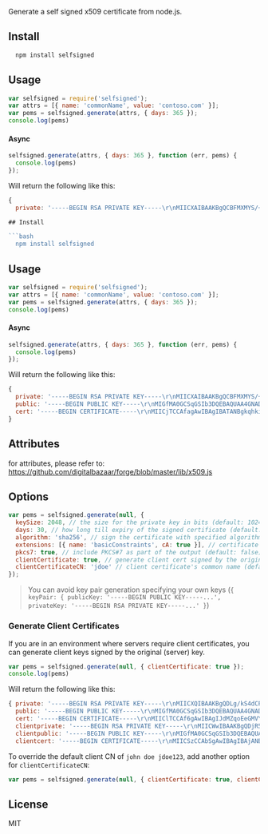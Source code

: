 Generate a self signed x509 certificate from node.js.

## Install

```bash
  npm install selfsigned
```

## Usage

```js
var selfsigned = require('selfsigned');
var attrs = [{ name: 'commonName', value: 'contoso.com' }];
var pems = selfsigned.generate(attrs, { days: 365 });
console.log(pems)
```

#### Async

```js
selfsigned.generate(attrs, { days: 365 }, function (err, pems) {
  console.log(pems)
});
```

Will return the following like this:

```js
{
  private: '-----BEGIN RSA PRIVATE KEY-----\r\nMIICXAIBAAKBgQCBFMXMYS/+RZz6+qzv+xeqXPdjw4YKZC4y3dPhSwgEwkecrCTX\r\nsR6boue+1MjIqPqWggXZnotIGldfEN0kn0Jbh2vMTrTx6YwqQ8tceBPoyuuqcYBO\r\nOONAcKOB3MLnZbyOgVtbyT3j68JE5V/lx6LhpIKAgY0m5WIuaKrW6mvLXQIDAQAB\r\nAoGAU6ODGxAqSecPdayyG/ml9vSwNAuAMgGB0eHcpZG5i2PbhRAh+0TAIXaoFQXJ\r\naAPeA2ISqlTJyRmQXYAO2uj61FzeyDzYCf0z3+yZEVz3cO7jB5Pl6iBvzbxWuuuA\r\ncbJtWLhWtW5/jioc8F0EAzZ+lkC/XuVJdwKHDmwt2qvJO+ECQQD+dvo1g3Sz9xGw\r\n21n+fDG5i4128+Generate a self signed x509 certificate from node.js.

## Install

```bash
  npm install selfsigned
```

## Usage

```js
var selfsigned = require('selfsigned');
var attrs = [{ name: 'commonName', value: 'contoso.com' }];
var pems = selfsigned.generate(attrs, { days: 365 });
console.log(pems)
```

#### Async

```js
selfsigned.generate(attrs, { days: 365 }, function (err, pems) {
  console.log(pems)
});
```

Will return the following like this:

```js
{
  private: '-----BEGIN RSA PRIVATE KEY-----\r\nMIICXAIBAAKBgQCBFMXMYS/+RZz6+qzv+xeqXPdjw4YKZC4y3dPhSwgEwkecrCTX\r\nsR6boue+1MjIqPqWggXZnotIGldfEN0kn0Jbh2vMTrTx6YwqQ8tceBPoyuuqcYBO\r\nOONAcKOB3MLnZbyOgVtbyT3j68JE5V/lx6LhpIKAgY0m5WIuaKrW6mvLXQIDAQAB\r\nAoGAU6ODGxAqSecPdayyG/ml9vSwNAuAMgGB0eHcpZG5i2PbhRAh+0TAIXaoFQXJ\r\naAPeA2ISqlTJyRmQXYAO2uj61FzeyDzYCf0z3+yZEVz3cO7jB5Pl6iBvzbxWuuuA\r\ncbJtWLhWtW5/jioc8F0EAzZ+lkC/XuVJdwKHDmwt2qvJO+ECQQD+dvo1g3Sz9xGw\r\n21n+fDG5i4128+Qh+JPgh5AeLuXSofc1HMHaOXcC6Wu/Cloh7QAD934b7W0A7VoD\r\ndLd/JLyFAkEAgdwjryyvdhy69e516IrPB3b+m4rggtntBlZREMrk9tOzeIucVO3W\r\ntKI3FHm6JebN2gVcG+rZ+FaDPo+ifJkW+QJBAPojrMwEACmUevB2f9246gxx0UsY\r\nbq6yM3No71OsWEEY8/Bi53CEQqg7Gq5+F6H33qcHmBEN8LQTngN9rY+vZh0CQBg0\r\nqJImii5B/LeK03+dICoMDDmCEYdSh9P+ku3GZBd+Lp3xqBpMmxDgi9PNPN2DwCs7\r\nhIfPpwGbXqtyqp7/CkECQB4OdY+2FbCciI473eQkTu310RMf8jElU63iwnx4R/XN\r\n/mgqN589OfF4SS0U/MoRzYk9jF9IAJN1Mi/571T+nw4=\r\n-----END RSA PRIVATE KEY-----\r\n',
  public: '-----BEGIN PUBLIC KEY-----\r\nMIGfMA0GCSqGSIb3DQEBAQUAA4GNADCBiQKBgQCBFMXMYS/+RZz6+qzv+xeqXPdj\r\nw4YKZC4y3dPhSwgEwkecrCTXsR6boue+1MjIqPqWggXZnotIGldfEN0kn0Jbh2vM\r\nTrTx6YwqQ8tceBPoyuuqcYBOOONAcKOB3MLnZbyOgVtbyT3j68JE5V/lx6LhpIKA\r\ngY0m5WIuaKrW6mvLXQIDAQAB\r\n-----END PUBLIC KEY-----\r\n',
  cert: '-----BEGIN CERTIFICATE-----\r\nMIICjTCCAfagAwIBAgIBATANBgkqhkiG9w0BAQUFADBpMRQwEgYDVQQDEwtleGFt\r\ncGxlLm9yZzELMAkGA1UEBhMCVVMxETAPBgNVBAgTCFZpcmdpbmlhMRMwEQYDVQQH\r\nEwpCbGFja3NidXJnMQ0wCwYDVQQKEwRUZXN0MQ0wCwYDVQQLEwRUZXN0MB4XDTEz\r\nMDgxMzA1NDAyN1oXDTE0MDgxMzA1NDAyN1owaTEUMBIGA1UEAxMLZXhhbXBsZS5v\r\ncmcxCzAJBgNVBAYTAlVTMREwDwYDVQQIEwhWaXJnaW5pYTETMBEGA1UEBxMKQmxh\r\nY2tzYnVyZzENMAsGA1UEChMEVGVzdDENMAsGA1UECxMEVGVzdDCBnzANBgkqhkiG\r\n9w0BAQEFAAOBjQAwgYkCgYEAgRTFzGEv/kWc+vqs7/sXqlz3Y8OGCmQuMt3T4UsI\r\nBMJHnKwk17Eem6LnvtTIyKj6loIF2Z6LSBpXXxDdJJ9CW4drzE608emMKkPLXHgT\r\n6MrrqnGATjjjQHCjgdzC52W8joFbW8k94+vCROVf5cei4aSCgIGNJuViLmiq1upr\r\ny10CAwEAAaNFMEMwDAYDVR0TBAUwAwEB/zALBgNVHQ8EBAMCAvQwJgYDVR0RBB8w\r\nHYYbaHR0cDovL2V4YW1wbGUub3JnL3dlYmlkI21lMA0GCSqGSIb3DQEBBQUAA4GB\r\nAC9hGQlDh8anNo1YDJdG2mYqOQ5uybJV++kixblGaOkoDROPsWepUpL6kMDUtbAM\r\n4uXTyFkvlUQSaQkhNgOY5w/BRIAkCIu6u4D4XcjlCdwFq6vcKMEuWTHMAlBWFla3\r\nXJZAPO10PHuDen7JeMOUf1Re7lRFtwfRGAvVYmrvYFKv\r\n-----END CERTIFICATE-----\r\n'
}
```

## Attributes

for attributes, please refer to: https://github.com/digitalbazaar/forge/blob/master/lib/x509.js

## Options

```js
var pems = selfsigned.generate(null, {
  keySize: 2048, // the size for the private key in bits (default: 1024)
  days: 30, // how long till expiry of the signed certificate (default: 365)
  algorithm: 'sha256', // sign the certificate with specified algorithm (default: 'sha1')
  extensions: [{ name: 'basicConstraints', cA: true }], // certificate extensions array
  pkcs7: true, // include PKCS#7 as part of the output (default: false)
  clientCertificate: true, // generate client cert signed by the original key (default: false)
  clientCertificateCN: 'jdoe' // client certificate's common name (default: 'John Doe jdoe123')
});
```

> You can avoid key pair generation specifying your own keys (`{ keyPair: { publicKey: '-----BEGIN PUBLIC KEY-----...', privateKey: '-----BEGIN RSA PRIVATE KEY-----...' }`)

### Generate Client Certificates

If you are in an environment where servers require client certificates, you can generate client keys signed by the original (server) key.

```js
var pems = selfsigned.generate(null, { clientCertificate: true });
console.log(pems)
```
Will return the following like this:

```js
{ private: '-----BEGIN RSA PRIVATE KEY-----\r\nMIICXQIBAAKBgQDLg/kS4dCPVu96sbK6MQuUPmhqnF8SeBXVHH18h+0BTj7HqnrA\r\nA75hNVIiSLTChvpzQ0qi2Ju7O2ESUOdx7cvGiftGuZLiI8uL2HVlYuX+wQTIoRHx\r\n9nxv56TIiqnPg5d05vSTLXoiJg5uac3a6+4vnhhTo0XRRXVVboZsfNpuGQIDAQAB\r\nAoGAfhCd9QhUPLZJWeNBJvzCg221GHUMn1Arlfsz8DPyp+BkGyKLLu4iu+xfmEUZ\r\nU3ZxJX0FeqJatTwvAT2EYJpAovx+F37PWFTLAS6T57WI1O5Lj1pTIKVkLrasNQgF\r\nl6qFD3cvEtCZve4LiwDoJ52FO2OtcDcMJ0r2oqbCXSDIlAECQQDnkkxKcTejBZGH\r\nyYEXG9hAznnEZ63LLzlHHF2cIPfxT+9826Wm0IzBxn8Wr4hcAbNx3bVKgsU9p7xA\r\nfKnSqObhAkEA4PwCjPQqxFpiYUmNt7htb8nCEvUDD/QSDyxAH/uJzfr6gOJOD5nT\r\n5gZYblC+CCMDkgDUpro6oATNyeRNoU3GOQJBANdaW26DWZ1WqV9hCpcGAxdJrT30\r\nuVASq66w93Ehy9LzZqFz1tqKacwvH7NmLGZ8AngrGdSgRnOvEMfb50aMYqECQDcG\r\nzCTnbzJZHOjIkaXWsMV/pjz2ugoD2wrk+sYXwoujj/NH5mnAaOhAsw5AJ0pcLfpe\r\nw6QHtmD+68ouUaJbIFkCQQDeu0AXAp6Kbk6570i2DpGUSnkRdGCGS+3ekqqJUpE7\r\nfVUSx1nCF1sPD0p+pO8Rj3i87iI4MlblQRm/wVkrkjiR\r\n-----END RSA PRIVATE KEY-----\r\n',
  public: '-----BEGIN PUBLIC KEY-----\r\nMIGfMA0GCSqGSIb3DQEBAQUAA4GNADCBiQKBgQDLg/kS4dCPVu96sbK6MQuUPmhq\r\nnF8SeBXVHH18h+0BTj7HqnrAA75hNVIiSLTChvpzQ0qi2Ju7O2ESUOdx7cvGiftG\r\nuZLiI8uL2HVlYuX+wQTIoRHx9nxv56TIiqnPg5d05vSTLXoiJg5uac3a6+4vnhhT\r\no0XRRXVVboZsfNpuGQIDAQAB\r\n-----END PUBLIC KEY-----\r\n',
  cert: '-----BEGIN CERTIFICATE-----\r\nMIIClTCCAf6gAwIBAgIJdMZqoEeGMVYKMA0GCSqGSIb3DQEBBQUAMGkxFDASBgNV\r\nBAMTC2V4YW1wbGUub3JnMQswCQYDVQQGEwJVUzERMA8GA1UECBMIVmlyZ2luaWEx\r\nEzARBgNVBAcTCkJsYWNrc2J1cmcxDTALBgNVBAoTBFRlc3QxDTALBgNVBAsTBFRl\r\nc3QwHhcNMTUxMDI5MTMwNjA1WhcNMTYxMDI4MTMwNjA1WjBpMRQwEgYDVQQDEwtl\r\neGFtcGxlLm9yZzELMAkGA1UEBhMCVVMxETAPBgNVBAgTCFZpcmdpbmlhMRMwEQYD\r\nVQQHEwpCbGFja3NidXJnMQ0wCwYDVQQKEwRUZXN0MQ0wCwYDVQQLEwRUZXN0MIGf\r\nMA0GCSqGSIb3DQEBAQUAA4GNADCBiQKBgQDLg/kS4dCPVu96sbK6MQuUPmhqnF8S\r\neBXVHH18h+0BTj7HqnrAA75hNVIiSLTChvpzQ0qi2Ju7O2ESUOdx7cvGiftGuZLi\r\nI8uL2HVlYuX+wQTIoRHx9nxv56TIiqnPg5d05vSTLXoiJg5uac3a6+4vnhhTo0XR\r\nRXVVboZsfNpuGQIDAQABo0UwQzAMBgNVHRMEBTADAQH/MAsGA1UdDwQEAwIC9DAm\r\nBgNVHREEHzAdhhtodHRwOi8vZXhhbXBsZS5vcmcvd2ViaWQjbWUwDQYJKoZIhvcN\r\nAQEFBQADgYEAj1Yyyb0R9KRFjIWNFi6RErB/riWylW4CdOK1hOyJZ+VRBWeYLKfX\r\ni///V+tqRvLlYY5x5DnrjXbDjBy0CZuN/J772/Srgp7Nl5cn92zynMJK1q4MEEs3\r\nAE/FO85R0HbGEp+IrwUwDOLR6omBFVdh1EUOTcQU2jLZNbWvLDiWbDo=\r\n-----END CERTIFICATE-----\r\n',
  clientprivate: '-----BEGIN RSA PRIVATE KEY-----\r\nMIICWwIBAAKBgQDjR5FrrdZ1jirqkx3KMPnGjrcObj/vmztWTEZ1kX6gTskQugJU\r\noxktzwDZza4jYODC6Ud2jouFLWeAi5BDSAeLwAQb951qVD9zVsmQ+63V/mvSJUoj\r\nigwj7YjcxyReJ17F0YgjceqrkZaPM8YRo8h1fj1JdPc4ZOUgA5ASZ0h2ewIDAQAB\r\nAoGAfB5DbjibG8ut6Di7VgX1AdhCY+EVjXaKqxAwklgIfOdJqpbKWwpO39NiNY+7\r\nf5qSZB8dZcNmsi4fjfWprPSTGVkk1Qp2uibtFS4MhbLEeyy4cgZfMIBQY+HD0Asf\r\n1NU7WTY5QfzgH3HAKuWpUEWdar/jE+hDPA+wnsMg+TgGARECQQDzlc+5WA9JsG9f\r\nwNRzhMGRxDP4QLmL0iLWupF4BMP/k4OLMjDtzWl725WJ4FjCzML7mSmkWWe/P8f5\r\nwrbR+e8lAkEA7t0CEsiIw8BE55YMuGIz5xI0QDnuwNWmCEmq6+ZziW3L+EuAr1S4\r\nDORqBYm5DuRvBWkWE9Sld0a8vNqWh58tHwJAP1ZYEhicuQuAmkRYucTuVEnRPZ8O\r\n4BV+65jNlIigskcYMEyXvm3oHMWnJ5fHXLfDh4p28n4w5ODfzcjcotK7ZQJAE7bX\r\n8fbtGsLmrPp8aEdqozqkZ1ygsPexMWPrIHcvt/sA56hLoazrV90ORxC73lfKNfcb\r\nZF2bnoGPGEMuQ1lG3wJAPnHysm3DgbSHZQiXWMjF4YDRRV2AeOqX1fmlSeMErwdj\r\ncwIs+ikIBnOwUOh6liJ7yK1YnckDTZTOfUDyG+vdFQ==\r\n-----END RSA PRIVATE KEY-----\r\n',
  clientpublic: '-----BEGIN PUBLIC KEY-----\r\nMIGfMA0GCSqGSIb3DQEBAQUAA4GNADCBiQKBgQDjR5FrrdZ1jirqkx3KMPnGjrcO\r\nbj/vmztWTEZ1kX6gTskQugJUoxktzwDZza4jYODC6Ud2jouFLWeAi5BDSAeLwAQb\r\n951qVD9zVsmQ+63V/mvSJUojigwj7YjcxyReJ17F0YgjceqrkZaPM8YRo8h1fj1J\r\ndPc4ZOUgA5ASZ0h2ewIDAQAB\r\n-----END PUBLIC KEY-----\r\n',
  clientcert: '-----BEGIN CERTIFICATE-----\r\nMIICSzCCAbSgAwIBAgIBAjANBgkqhkiG9w0BAQUFADBpMRQwEgYDVQQDEwtleGFt\r\ncGxlLm9yZzELMAkGA1UEBhMCVVMxETAPBgNVBAgTCFZpcmdpbmlhMRMwEQYDVQQH\r\nEwpCbGFja3NidXJnMQ0wCwYDVQQKEwRUZXN0MQ0wCwYDVQQLEwRUZXN0MB4XDTE1\r\nMTAyOTEzMDYwNVoXDTE2MTAyOTEzMDYwNVowbjEZMBcGA1UEAxMQSm9obiBEb2Ug\r\namRvZTEyMzELMAkGA1UEBhMCVVMxETAPBgNVBAgTCFZpcmdpbmlhMRMwEQYDVQQH\r\nEwpCbGFja3NidXJnMQ0wCwYDVQQKEwRUZXN0MQ0wCwYDVQQLEwRUZXN0MIGfMA0G\r\nCSqGSIb3DQEBAQUAA4GNADCBiQKBgQDjR5FrrdZ1jirqkx3KMPnGjrcObj/vmztW\r\nTEZ1kX6gTskQugJUoxktzwDZza4jYODC6Ud2jouFLWeAi5BDSAeLwAQb951qVD9z\r\nVsmQ+63V/mvSJUojigwj7YjcxyReJ17F0YgjceqrkZaPM8YRo8h1fj1JdPc4ZOUg\r\nA5ASZ0h2ewIDAQABMA0GCSqGSIb3DQEBBQUAA4GBACOUglBxJ80jzR3DSSMrgRav\r\n7deKUPShEPC3tbVrc3LHPGpCEJUC309aK2mbMwz2jX78tr/ezePELKbyRggUvVgN\r\nB0XdIQkpR9X4mPdtFYkMiWKNVYKd79r0kolprgFPryhT3jsICIOnwE1Ur23Q+Fk2\r\nnizRS0HY4Q25JLCmsWWy\r\n-----END CERTIFICATE-----\r\n' }
```

To override the default client CN of `john doe jdoe123`, add another option for `clientCertificateCN`:

```js
var pems = selfsigned.generate(null, { clientCertificate: true, clientCertificateCN: 'FooBar' });
```

## License

MIT
